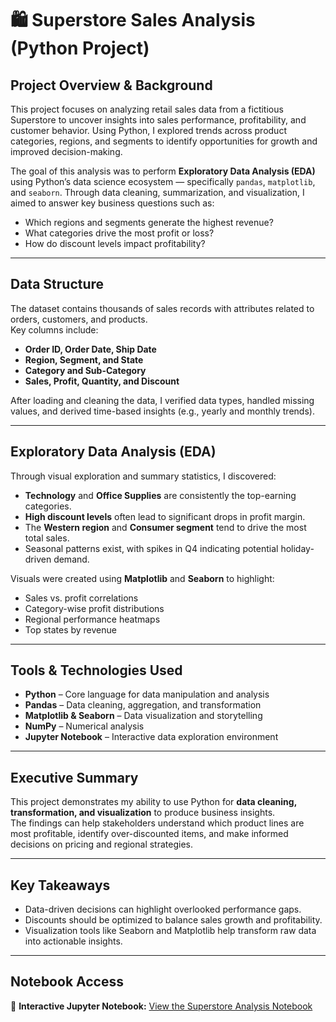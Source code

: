 # 🛍️ Superstore Sales Analysis (Python Project)

## Project Overview & Background

This project focuses on analyzing retail sales data from a fictitious Superstore to uncover insights into sales performance, profitability, and customer behavior. Using Python, I explored trends across product categories, regions, and segments to identify opportunities for growth and improved decision-making.

The goal of this analysis was to perform **Exploratory Data Analysis (EDA)** using Python’s data science ecosystem — specifically `pandas`, `matplotlib`, and `seaborn`. Through data cleaning, summarization, and visualization, I aimed to answer key business questions such as:
- Which regions and segments generate the highest revenue?
- What categories drive the most profit or loss?
- How do discount levels impact profitability?

---

## Data Structure

The dataset contains thousands of sales records with attributes related to orders, customers, and products.  
Key columns include:
- **Order ID, Order Date, Ship Date**
- **Region, Segment, and State**
- **Category and Sub-Category**
- **Sales, Profit, Quantity, and Discount**

After loading and cleaning the data, I verified data types, handled missing values, and derived time-based insights (e.g., yearly and monthly trends).

---

## Exploratory Data Analysis (EDA)

Through visual exploration and summary statistics, I discovered:
- **Technology** and **Office Supplies** are consistently the top-earning categories.  
- **High discount levels** often lead to significant drops in profit margin.  
- The **Western region** and **Consumer segment** tend to drive the most total sales.  
- Seasonal patterns exist, with spikes in Q4 indicating potential holiday-driven demand.

Visuals were created using **Matplotlib** and **Seaborn** to highlight:
- Sales vs. profit correlations  
- Category-wise profit distributions  
- Regional performance heatmaps  
- Top states by revenue  

---

## Tools & Technologies Used
- **Python** – Core language for data manipulation and analysis  
- **Pandas** – Data cleaning, aggregation, and transformation  
- **Matplotlib & Seaborn** – Data visualization and storytelling  
- **NumPy** – Numerical analysis  
- **Jupyter Notebook** – Interactive data exploration environment  

---

## Executive Summary

This project demonstrates my ability to use Python for **data cleaning, transformation, and visualization** to produce business insights.  
The findings can help stakeholders understand which product lines are most profitable, identify over-discounted items, and make informed decisions on pricing and regional strategies.

---

## Key Takeaways
- Data-driven decisions can highlight overlooked performance gaps.  
- Discounts should be optimized to balance sales growth and profitability.  
- Visualization tools like Seaborn and Matplotlib help transform raw data into actionable insights.

---

## Notebook Access
📓 **Interactive Jupyter Notebook:** [View the Superstore Analysis Notebook](Super%20Store%20Analysis/Super_Store_Analysis_Project.ipynb)





